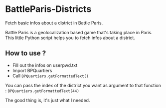 # BattleParis-Districts
Fetch basic infos about a district in Battle Paris.

Battle Paris is a geolocalization based game that's taking place in Paris. This little Python script helps you to fetch infos about a district.

## How to use ?

- Fill out the infos on userpwd.txt
- Import BPQuartiers
- Call `BPQuartiers.getFormattedText()`

You can pass the index of the district you want as argument to that function : `BPQuartiers.getFormattedText(44)`

The good thing is, it's just what I needed.
